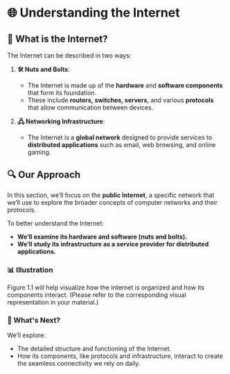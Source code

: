 
# 🌐 **Understanding the Internet**

## 🤔 **What is the Internet?**
The Internet can be described in two ways:  

1. **🛠️ Nuts and Bolts**:  
   - The Internet is made up of the **hardware** and **software components** that form its foundation.  
   - These include **routers, switches, servers**, and various **protocols** that allow communication between devices.  

2. **🖧 Networking Infrastructure**:  
   - The Internet is a **global network** designed to provide services to **distributed applications** such as email, web browsing, and online gaming.  


## 🔍 **Our Approach**
In this section, we’ll focus on the **public Internet**, a specific network that we’ll use to explore the broader concepts of computer networks and their protocols.  

To better understand the Internet:  
- **We’ll examine its hardware and software (nuts and bolts).**  
- **We’ll study its infrastructure as a service provider for distributed applications.**

### 📊 **Illustration**  
Figure 1.1 will help visualize how the Internet is organized and how its components interact. (Please refer to the corresponding visual representation in your material.)


### **🚀 What's Next?**
We’ll explore:
- The detailed structure and functioning of the Internet.  
- How its components, like protocols and infrastructure, interact to create the seamless connectivity we rely on daily.  
